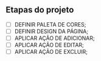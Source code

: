 ## Etapas do projeto
- [ ] DEFINIR PALETA DE CORES;
- [ ] DEFINIR DESIGN DA PÁGINA;
- [ ] APLICAR AÇÃO DE ADICIONAR;
- [ ] APLICAR AÇÃO DE EDITAR;
- [ ] APLICAR AÇÃO DE EXCLUIR;